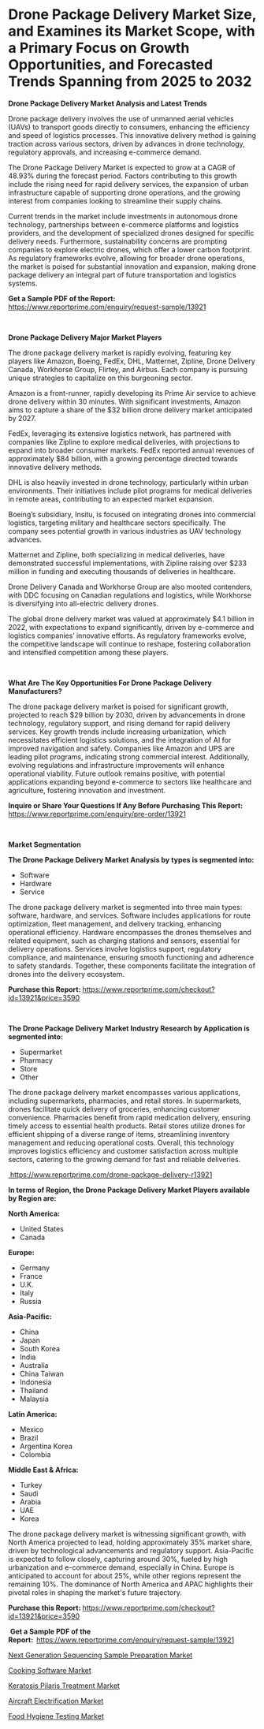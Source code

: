 <p><h1>Drone Package Delivery Market Size, and Examines its Market Scope, with a Primary Focus on Growth Opportunities, and Forecasted Trends Spanning from 2025 to 2032</h1></p><p><strong>Drone Package Delivery Market Analysis and Latest Trends</strong></p>
<p><p>Drone package delivery involves the use of unmanned aerial vehicles (UAVs) to transport goods directly to consumers, enhancing the efficiency and speed of logistics processes. This innovative delivery method is gaining traction across various sectors, driven by advances in drone technology, regulatory approvals, and increasing e-commerce demand.</p><p>The Drone Package Delivery Market is expected to grow at a CAGR of 48.93% during the forecast period. Factors contributing to this growth include the rising need for rapid delivery services, the expansion of urban infrastructure capable of supporting drone operations, and the growing interest from companies looking to streamline their supply chains.</p><p>Current trends in the market include investments in autonomous drone technology, partnerships between e-commerce platforms and logistics providers, and the development of specialized drones designed for specific delivery needs. Furthermore, sustainability concerns are prompting companies to explore electric drones, which offer a lower carbon footprint. As regulatory frameworks evolve, allowing for broader drone operations, the market is poised for substantial innovation and expansion, making drone package delivery an integral part of future transportation and logistics systems.</p></p>
<p><strong>Get a Sample PDF of the Report:&nbsp;</strong> <a href="https://www.reportprime.com/enquiry/request-sample/13921?utm_campaign=2012&utm_medium=2&utm_source=Github&utm_content=ia&utm_term=20032025&utm_id=drone-package-delivery">https://www.reportprime.com/enquiry/request-sample/13921</a></p>
<p>&nbsp;</p>
<p><strong>Drone Package Delivery Major Market Players</strong></p>
<p><p>The drone package delivery market is rapidly evolving, featuring key players like Amazon, Boeing, FedEx, DHL, Matternet, Zipline, Drone Delivery Canada, Workhorse Group, Flirtey, and Airbus. Each company is pursuing unique strategies to capitalize on this burgeoning sector.</p><p>Amazon is a front-runner, rapidly developing its Prime Air service to achieve drone delivery within 30 minutes. With significant investments, Amazon aims to capture a share of the $32 billion drone delivery market anticipated by 2027. </p><p>FedEx, leveraging its extensive logistics network, has partnered with companies like Zipline to explore medical deliveries, with projections to expand into broader consumer markets. FedEx reported annual revenues of approximately $84 billion, with a growing percentage directed towards innovative delivery methods.</p><p>DHL is also heavily invested in drone technology, particularly within urban environments. Their initiatives include pilot programs for medical deliveries in remote areas, contributing to an expected market expansion.</p><p>Boeing’s subsidiary, Insitu, is focused on integrating drones into commercial logistics, targeting military and healthcare sectors specifically. The company sees potential growth in various industries as UAV technology advances.</p><p>Matternet and Zipline, both specializing in medical deliveries, have demonstrated successful implementations, with Zipline raising over $233 million in funding and executing thousands of deliveries in healthcare. </p><p>Drone Delivery Canada and Workhorse Group are also mooted contenders, with DDC focusing on Canadian regulations and logistics, while Workhorse is diversifying into all-electric delivery drones.</p><p>The global drone delivery market was valued at approximately $4.1 billion in 2022, with expectations to expand significantly, driven by e-commerce and logistics companies’ innovative efforts. As regulatory frameworks evolve, the competitive landscape will continue to reshape, fostering collaboration and intensified competition among these players.</p></p>
<p>&nbsp;</p>
<p><strong>What Are The Key Opportunities For Drone Package Delivery Manufacturers?</strong></p>
<p><p>The drone package delivery market is poised for significant growth, projected to reach $29 billion by 2030, driven by advancements in drone technology, regulatory support, and rising demand for rapid delivery services. Key growth trends include increasing urbanization, which necessitates efficient logistics solutions, and the integration of AI for improved navigation and safety. Companies like Amazon and UPS are leading pilot programs, indicating strong commercial interest. Additionally, evolving regulations and infrastructure improvements will enhance operational viability. Future outlook remains positive, with potential applications expanding beyond e-commerce to sectors like healthcare and agriculture, fostering innovation and investment.</p></p>
<p><strong>Inquire or Share Your Questions If Any Before Purchasing This Report:</strong> <a href="https://www.reportprime.com/enquiry/pre-order/13921?utm_campaign=2012&utm_medium=2&utm_source=Github&utm_content=ia&utm_term=20032025&utm_id=drone-package-delivery">https://www.reportprime.com/enquiry/pre-order/13921</a></p>
<p>&nbsp;</p>
<p><strong>Market Segmentation</strong></p>
<p><strong>The Drone Package Delivery Market Analysis by types is segmented into:</strong></p>
<p><ul><li>Software</li><li>Hardware</li><li>Service</li></ul></p>
<p><p>The drone package delivery market is segmented into three main types: software, hardware, and services. Software includes applications for route optimization, fleet management, and delivery tracking, enhancing operational efficiency. Hardware encompasses the drones themselves and related equipment, such as charging stations and sensors, essential for delivery operations. Services involve logistics support, regulatory compliance, and maintenance, ensuring smooth functioning and adherence to safety standards. Together, these components facilitate the integration of drones into the delivery ecosystem.</p></p>
<p><strong>Purchase this Report:&nbsp;</strong><a href="https://www.reportprime.com/checkout?id=13921&price=3590&utm_campaign=2012&utm_medium=2&utm_source=Github&utm_content=ia&utm_term=20032025&utm_id=drone-package-delivery">https://www.reportprime.com/checkout?id=13921&price=3590</a></p>
<p>&nbsp;</p>
<p><strong>The Drone Package Delivery Market Industry Research by Application is segmented into:</strong></p>
<p><ul><li>Supermarket</li><li>Pharmacy</li><li>Store</li><li>Other</li></ul></p>
<p><p>The drone package delivery market encompasses various applications, including supermarkets, pharmacies, and retail stores. In supermarkets, drones facilitate quick delivery of groceries, enhancing customer convenience. Pharmacies benefit from rapid medication delivery, ensuring timely access to essential health products. Retail stores utilize drones for efficient shipping of a diverse range of items, streamlining inventory management and reducing operational costs. Overall, this technology improves logistics efficiency and customer satisfaction across multiple sectors, catering to the growing demand for fast and reliable deliveries.</p></p>
<p><a href="https://www.reportprime.com/drone-package-delivery-r13921?utm_campaign=2012&utm_medium=2&utm_source=Github&utm_content=ia&utm_term=20032025&utm_id=drone-package-delivery">&nbsp;https://www.reportprime.com/drone-package-delivery-r13921</a></p>
<p><strong>In terms of Region, the Drone Package Delivery Market Players available by Region are:</strong></p>
<p>
    <p> <strong> North America: </strong>
        <ul>
            <li>United States</li>
            <li>Canada</li>
        </ul>
        </p> 
    <p> <strong> Europe: </strong>
        <ul>
            <li>Germany</li>
            <li>France</li>
            <li>U.K.</li>
            <li>Italy</li>
            <li>Russia</li>
        </ul>
        </p> 
    <p> <strong> Asia-Pacific: </strong>
        <ul>
            <li>China</li>
            <li>Japan</li>
            <li>South Korea</li>
            <li>India</li>
            <li>Australia</li>
            <li>China Taiwan</li>
            <li>Indonesia</li>
            <li>Thailand</li>
            <li>Malaysia</li>
        </ul>
        </p> 
    <p> <strong> Latin America: </strong>
        <ul>
            <li>Mexico</li>
            <li>Brazil</li>
            <li>Argentina Korea</li>
            <li>Colombia</li>
        </ul>
        </p> 
    <p> <strong> Middle East & Africa: </strong>
        <ul>
            <li>Turkey</li>
            <li>Saudi</li>
            <li>Arabia</li>
            <li>UAE</li>
            <li>Korea</li>
        </ul>
    </p>
    </p>
<p><p>The drone package delivery market is witnessing significant growth, with North America projected to lead, holding approximately 35% market share, driven by technological advancements and regulatory support. Asia-Pacific is expected to follow closely, capturing around 30%, fueled by high urbanization and e-commerce demand, especially in China. Europe is anticipated to account for about 25%, while other regions represent the remaining 10%. The dominance of North America and APAC highlights their pivotal roles in shaping the market's future trajectory.</p></p>
<p><strong>Purchase this Report: </strong><a href="https://www.reportprime.com/checkout?id=13921&price=3590&utm_campaign=2012&utm_medium=2&utm_source=Github&utm_content=ia&utm_term=20032025&utm_id=drone-package-delivery">https://www.reportprime.com/checkout?id=13921&price=3590</a></p>
<p>&nbsp;<strong>Get a Sample PDF of the Report:&nbsp;&nbsp;</strong><a href="https://www.reportprime.com/enquiry/request-sample/13921?utm_campaign=2012&utm_medium=2&utm_source=Github&utm_content=ia&utm_term=20032025&utm_id=drone-package-delivery">https://www.reportprime.com/enquiry/request-sample/13921</a></p>
<p><strong></strong></p>
<p><p><a href="https://github.com/shongranch73/Market-Research-Report-List-1/blob/main/next-generation-sequencing-sample-preparation-market.md?utm_campaign=2012&utm_medium=2&utm_source=Github&utm_content=ia&utm_term=20032025&utm_id=drone-package-delivery">Next Generation Sequencing Sample Preparation Market</a></p><p><a href="https://github.com/gierlravasty/Market-Research-Report-List-1/blob/main/cooking-software-market.md?utm_campaign=2012&utm_medium=2&utm_source=Github&utm_content=ia&utm_term=20032025&utm_id=drone-package-delivery">Cooking Software Market</a></p><p><a href="https://github.com/bordzjisela/Market-Research-Report-List-1/blob/main/keratosis-pilaris-treatment-market.md?utm_campaign=2012&utm_medium=2&utm_source=Github&utm_content=ia&utm_term=20032025&utm_id=drone-package-delivery">Keratosis Pilaris Treatment Market</a></p><p><a href="https://github.com/amourdeeks8j/Market-Research-Report-List-1/blob/main/aircraft-electrification-market.md?utm_campaign=2012&utm_medium=2&utm_source=Github&utm_content=ia&utm_term=20032025&utm_id=drone-package-delivery">Aircraft Electrification Market</a></p><p><a href="https://github.com/sakourkishev/Market-Research-Report-List-1/blob/main/food-hygiene-testing-market.md?utm_campaign=2012&utm_medium=2&utm_source=Github&utm_content=ia&utm_term=20032025&utm_id=drone-package-delivery">Food Hygiene Testing Market</a></p></p>